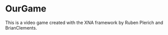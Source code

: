 OurGame
=======

This is a video game created with the XNA framework by Ruben PIerich and BrianClements.

